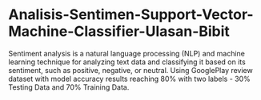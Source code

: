 # Analisis-Sentimen-Support-Vector-Machine-Classifier-Ulasan-Bibit
Sentiment analysis is a natural language processing (NLP) and machine learning technique for analyzing text data and classifying it based on its sentiment, such as positive, negative, or neutral. Using GooglePlay review dataset with model accuracy results reaching 80% with two labels - 30% Testing Data and 70% Training Data.
